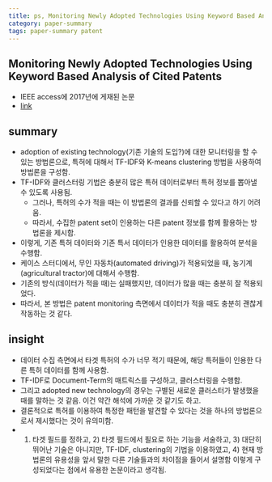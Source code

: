 ```yaml
---
title: ps, Monitoring Newly Adopted Technologies Using Keyword Based Analysis of Cited Patents
category: paper-summary
tags: paper-summary patent 
---
```


## Monitoring Newly Adopted Technologies Using Keyword Based Analysis of Cited Patents

- IEEE access에 2017년에 게재된 논문 
- [link](https://ieeexplore.ieee.org/document/8085383)

## summary 

- adoption of existing technology(기존 기술의 도입?)에 대한 모니터링을 할 수 있는 방법론으로, 특허에 대해서 TF-IDF와 K-means clustering 방법을 사용하여 방법론을 구성함. 
- TF-IDF와 클러스터링 기법은 충분히 많은 특허 데이터로부터 특허 정보를 뽑아낼 수 있도록 사용됨. 
    - 그러나, 특허의 수가 적을 때는 이 방법론의 결과를 신뢰할 수 있다고 하기 어려움.
    - 따라서, 수집한 patent set이 인용하는 다른 patent 정보를 함께 활용하는 방법론을 제시함. 
- 이렇게, 기존 특허 데이터와 기존 특서 데이터가 인용한 데이터를 활용하여 분석을 수행함. 
- 케이스 스터디에서, 무인 자동차(automated driving)가 적용되었을 때, 농기계(agricultural tractor)에 대해서 수행함. 
- 기존의 방식(데이터가 적을 때)는 실패했지만, 데이터가 많을 때는 충분히 잘 적용되었다. 
- 따라서, 본 방법은 patent monitoring 측면에서 데이터가 적을 때도 충분히 괜찮게 작동하는 것 같다. 


## insight 

- 데이터 수집 측면에서 타겟 특허의 수가 너무 적기 때문에, 해당 특허들이 인용한 다른 특허 데이터를 함께 사용함. 
- TF-IDF로 Document-Term의 매트릭스를 구성하고, 클러스터링을 수행함. 
- 그리고 adopted new technology의 경우는 구별된 새로운 클러스터가 발생했을 때를 말하는 것 같음. 이건 약간 해석에 가까운 것 같기도 하고.
- 결론적으로 특허를 이용하여 특정한 패턴을 발견할 수 있다는 것을 하나의 방법론으로서 제시했다는 것이 유의미함. 
- 1) 타겟 필드를 정하고, 2) 타겟 필드에서 필요로 하는 기능을 서술하고, 3) 대단히 뛰어난 기술은 아니지만, TF-IDF, clustering의 기법을 이용하였고, 4) 현재 방법론의 유용성을 앞서 말한 다른 기술들과의 차이점을 들어서 설명함 이렇게 구성되었다는 점에서 유용한 논문이라고 생각됨.